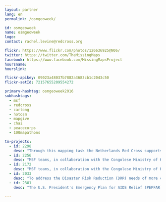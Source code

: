 ```yaml
---
layout: partner
lang: en
permalink: /osmgeoweek/

id: osmgeoweek
name: osmgeoweek
logo:
contact: rachel.levine@redcross.org

flickr: https://www.flickr.com/photos/126636925@N06/
twitter: https://twitter.com/TheMissingMaps
facebook: https://www.facebook.com/MissingMapsProject
hoursname:
hourslink:

flickr-apikey: 09023a48037b7882a3683cb1c2043c50
flickr-setId: 72157655209554272

primary-hashtag: osmgeoweek2016
subhashtags:
  - msf
  - redcross
  - cartong
  - hotosm
  - mapgive
  - chai
  - peacecorps
  - 100mapathons

tm-projects:
  - id: 2298
    desc: "Through this mapping task the Netherlands Red Cross supports the Malawi Red Cross Society to reduce the prevalence of diarrheal diseases in the target communities of Phalombe."
  - id: 2256
    desc: "MSF teams, in collaboration with the Congolese Ministry of Health, provide care for thousands of people in Masisi General Hospital and other health centres in the area, including the provision of HIV care. MSF also organises mobile clinics, which respond to the needs of people affected by violence, insecurity and poor access to healthcare, some of whom have have been forced to flee their homes."
  - id: 2172
    desc: "MSF teams, in collaboration with the Congolese Ministry of Health, provide care for thousands of people in Masisi General Hospital and other health centres in the area, including the provision of HIV care. MSF also organises mobile clinics, which respond to the needs of people affected by violence, insecurity and poor access to healthcare, some of whom have have been forced to flee their homes."
  - id: 2033
    desc: "To address the Disaster Risk Reduction (DRR) needs of more communities and individuals, we are sustaining a collaborative mapping effort with the OpenStreetMap (OSM) community. We are engaging Filipino citizens to map their own communities so that disaster preparedness measures will be more effective, especially in identifying hazards and risk exposures in their vicinity."
  - id: 2301
    desc: "The U.S. President's Emergency Plan for AIDS Relief (PEPFAR) is the U.S. Government initiative to help save the lives of those suffering from HIV/AIDS around the world. PEPFAR requests assistance to inventory buildings and roads for HIV/AIDS prevention and treatment programs. This task focuses attention on Shinyanga, Tanzania. Understanding where communities are located and how they are connected by roads is essential to understanding whether HIV/AIDS services are in the right place. The data that emerge from this mapping task will support our understanding of program coverage, the optimization of supply chain logistics, and the analysis of clinical site-level data."

---
```

